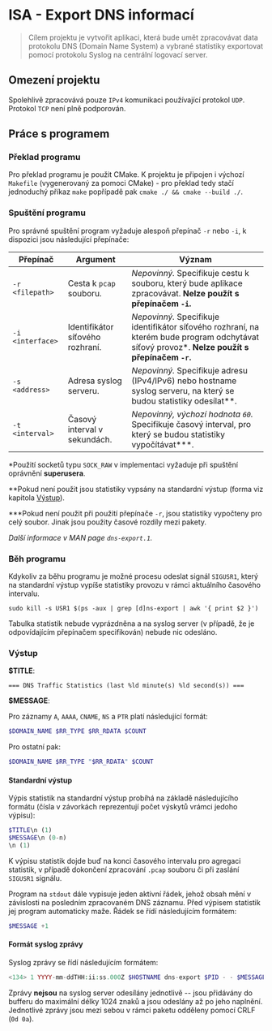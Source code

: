 # ISA - Export DNS informací
> Cílem projektu je vytvořit aplikaci, která bude umět zpracovávat data protokolu DNS (Domain Name System) a vybrané statistiky exportovat pomocí protokolu Syslog na centrální logovací server.
 

## Omezení projektu

Spolehlivě zpracovává pouze `IPv4` komunikaci používající protokol `UDP`. Protokol `TCP` není plně podporován.


## Práce s programem

### Překlad programu

Pro překlad programu je použit CMake. K projektu je připojen i výchozí `Makefile`
(vygenerovaný za pomoci CMake) - pro překlad tedy stačí jednoduchý příkaz `make`
popřípadě pak `cmake ./ && cmake --build ./`.


### Spuštění programu

Pro správné spuštění program vyžaduje alespoň přepínač `-r` nebo `-i`, k dispozici jsou následující přepínače:

| Přepínač         | Argument                         | Význam
|------------------|----------------------------------|--------
| `-r <filepath>`  | Cesta k `pcap` souboru.          | _Nepovinný._ Specifikuje cestu k souboru, který bude aplikace zpracovávat. **Nelze použít s přepínačem `-i`.**
| `-i <interface>` | Identifikátor síťového rozhraní. | _Nepovinný._ Specifikuje identifikátor síťového rozhraní, na kterém bude program odchytávat síťový provoz*. **Nelze použít s přepínačem `-r`.**
| `-s <address>`   | Adresa syslog serveru.           | _Nepovinný._ Specifikuje adresu (IPv4/IPv6) nebo hostname syslog serveru, na který se budou statistiky odesílat**. 
| `-t <interval>`  | Časový interval v sekundách.     | _Nepovinný, výchozí hodnota `60`._ Specifikuje časový interval, pro který se budou statistiky vypočítávat***. 

*Použití socketů typu `SOCK_RAW` v implementaci vyžaduje při spuštění oprávnění **superusera**.

**Pokud není použit jsou statistiky vypsány na standardní výstup (forma viz kapitola [Výstup](#vystup)).

***Pokud není použit při použití přepínače `-r`, jsou statistiky vypočteny pro celý soubor. Jinak jsou použity časové rozdíly mezi pakety.

_Další informace v MAN page `dns-export.1`._

### Běh programu

Kdykoliv za běhu programu je možné procesu odeslat signál `SIGUSR1`, který na standardní výstup vypíše statistiky provozu v rámci aktuálního časového intervalu.

```shell
sudo kill -s USR1 $(ps -aux | grep [d]ns-export | awk '{ print $2 }')
```

Tabulka statistik nebude vyprázdněna a na syslog server (v případě, že je odpovídajícím přepínačem specifikován) nebude nic odesláno.


### Výstup

**$TITLE**:
```
=== DNS Traffic Statistics (last %ld minute(s) %ld second(s)) ===
```

**$MESSAGE**:

Pro záznamy `A`, `AAAA`, `CNAME`, `NS` a `PTR` platí následující formát:
```php
$DOMAIN_NAME $RR_TYPE $RR_RDATA $COUNT
```
Pro ostatní pak:
```php
$DOMAIN_NAME $RR_TYPE "$RR_RDATA" $COUNT
```


#### Standardní výstup

Výpis statistik na standardní výstup probíhá na základě následujícího formátu
(čísla v závorkách reprezentují počet výskytů vrámci jedoho výpisu):

```php
$TITLE\n (1)
$MESSAGE\n (0-n)
\n (1)
```

K výpisu statistik dojde buď na konci časového intervalu pro agregaci statistik,
v případě dokončení zpracování `.pcap` souboru či při zaslání `SIGUSR1` signálu.

Program na `stdout` dále vypisuje jeden aktivní řádek, jehož obsah mění
v závislosti na posledním zpracovaném DNS záznamu. Před výpisem statistik jej
program automaticky maže. Řádek se řídí následujícím formátem:
```php
$MESSAGE +1
```


#### Formát syslog zprávy

Syslog zprávy se řídí následujícím formátem:

```php
<134> 1 YYYY-mm-ddTHH:ii:ss.000Z $HOSTNAME dns-export $PID - - $MESSAGE
```

Zprávy **nejsou** na syslog server odesílány jednotlivě -- jsou přidávány do bufferu do maximální délky 1024 znaků a jsou odeslány až po jeho naplnění. Jednotlivé zprávy jsou mezi sebou v rámci paketu odděleny pomocí CRLF (`0d 0a`).

